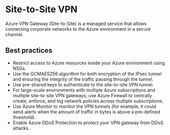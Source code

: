 # Site-to-Site VPN

Azure VPN Gateway (Site-to-Site) is a managed service that allows connecting corporate networks to the Azure environment in a secure channel.

## Best practices

* Restrict access to Azure resources inside your Azure environment using NSGs.
* Use the GCMAES256 algorithm for both encryption of the IPsec tunnel and ensuring the integrity of the traffic passing through the tunnel.
* Use pre-shared keys to authenticate to the site-to-site VPN tunnel.
* For large-scale environments with multiple Azure subscriptions and multiple site-to-site VPN gateways, use Azure Firewall to centrally create, enforce, and log network policies across multiple subscriptions.
* Use Azure Monitor to monitor the VPN tunnels (for example, it could send alerts when the amount of traffic in bytes is above a pre-defined threshold).
* Enable Azure DDoS Protection to protect your VPN gateway from DDoS attacks.
